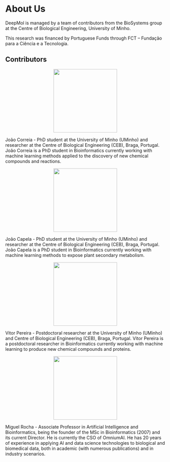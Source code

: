 # About Us

DeepMol is managed by a team of contributors from the BioSystems group 
at the Centre of Biological Engineering, University of Minho.

This research was financed by Portuguese Funds through FCT – Fundação para 
a Ciência e a Tecnologia.

## Contributors
<p align="center">
<img src="/_static/joao_correia.jpeg" width="200" height="200" />
</p>

João Correia - PhD student at the University of Minho (UMinho) and 
researcher at the Centre of Biological Engineering (CEB), Braga, Portugal. João Correia is a PhD student in 
Bioinformatics currently working with machine learning methods applied to the discovery of new chemical compounds 
and reactions.

<p align="center">
<img src="/_static/joao_capela.jpeg" width="200" height="200" />
</p>

João Capela - PhD student at the University of Minho (UMinho) and 
researcher at the Centre of Biological Engineering (CEB), Braga, Portugal. João Capela is a 
PhD student in Bioinformatics currently working with machine learning methods to expose plant secondary metabolism.

<p align="center">
<img src="/_static/vitor_pereira.jpeg" width="200" height="200" />
</p>

Vitor Pereira - Postdoctoral researcher at the University of Minho (UMinho) and Centre of Biological Engineering (CEB),
Braga, Portugal. Vitor Pereira is a postdoctoral researcher in Bioinformatics currently working with machine learning
to produce new chemical compounds and proteins.

<p align="center">
<img src="/_static/miguel_rocha.jpeg" width="200" height="200" />
</p>

Miguel Rocha - Associate Professor in Artificial Intelligence and Bioinformatics, 
being the founder of the MSc in Bioinformatics (2007) and its current Director. 
He is currently the CSO of OmniumAI. He has 20 years of experience in applying AI and data science 
technologies to biological and biomedical data, both in academic (with numerous publications) 
and in industry scenarios.